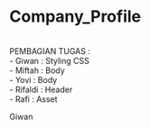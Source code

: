 # Company_Profile
<br>
PEMBAGIAN TUGAS :
<br>
- Giwan : Styling CSS
<br>
- Miftah : Body
<br>
- Yovi : Body
<br>
- Rifaldi : Header
<br>
- Rafi : Asset

Giwan
